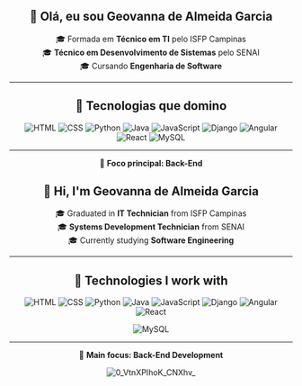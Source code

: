 <div align="center">

## 👋 Olá, eu sou Geovanna de Almeida Garcia

🎓 Formada em **Técnico em TI** pelo ISFP Campinas  
🎓 **Técnico em Desenvolvimento de Sistemas** pelo SENAI  
🎓 Cursando **Engenharia de Software**

---

## 🚀 Tecnologias que domino

![HTML](https://img.shields.io/badge/HTML-E34F26?style=for-the-badge&logo=html5&logoColor=white)
![CSS](https://img.shields.io/badge/CSS-1572B6?style=for-the-badge&logo=css3&logoColor=white)
![Python](https://img.shields.io/badge/Python-3776AB?style=for-the-badge&logo=python&logoColor=white)
![Java](https://img.shields.io/badge/Java-ED8B00?style=for-the-badge&logo=java&logoColor=white)
![JavaScript](https://img.shields.io/badge/JavaScript-F7DF1E?style=for-the-badge&logo=javascript&logoColor=black)
![Django](https://img.shields.io/badge/Django-092E20?style=for-the-badge&logo=django&logoColor=white)
![Angular](https://img.shields.io/badge/Angular-DD0031?style=for-the-badge&logo=angular&logoColor=white)
![React](https://img.shields.io/badge/React-20232A?style=for-the-badge&logo=react&logoColor=61DAFB)
![MySQL](https://img.shields.io/badge/MySQL-005C84?style=for-the-badge&logo=mysql&logoColor=white)

---

🎯 **Foco principal: Back-End**



<div align="center">

## 👋 Hi, I'm Geovanna de Almeida Garcia

🎓 Graduated in **IT Technician** from ISFP Campinas  
🎓 **Systems Development Technician** from SENAI  
🎓 Currently studying **Software Engineering**

---

## 🚀 Technologies I work with

![HTML](https://img.shields.io/badge/HTML-E34F26?style=for-the-badge&logo=html5&logoColor=white)
![CSS](https://img.shields.io/badge/CSS-1572B6?style=for-the-badge&logo=css3&logoColor=white)
![Python](https://img.shields.io/badge/Python-3776AB?style=for-the-badge&logo=python&logoColor=white)
![Java](https://img.shields.io/badge/Java-ED8B00?style=for-the-badge&logo=java&logoColor=white)
![JavaScript](https://img.shields.io/badge/JavaScript-F7DF1E?style=for-the-badge&logo=javascript&logoColor=black)
![Django](https://img.shields.io/badge/Django-092E20?style=for-the-badge&logo=django&logoColor=white)
![Angular](https://img.shields.io/badge/Angular-DD0031?style=for-the-badge&logo=angular&logoColor=white)
![React](https://img.shields.io/badge/React-20232A?style=for-the-badge&logo=react&logoColor=61DAFB)

![MySQL](https://img.shields.io/badge/MySQL-005C84?style=for-the-badge&logo=mysql&logoColor=white)

---

🎯 **Main focus: Back-End Development**

</div>

![0_VtnXPIhoK_CNXhv_](https://github.com/user-attachments/assets/a8f95c7c-638a-4a9a-843e-0f17613ba242)


</div>
